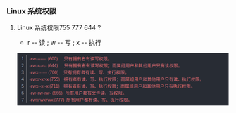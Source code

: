 ### Linux 系统权限

1. Linux 系统权限755 777 644 ?

   + r -- 读 ; w -- 写 ; x -- 执行

   ![linux_chmod.png](/8.3网易/linux_chmod.png)

